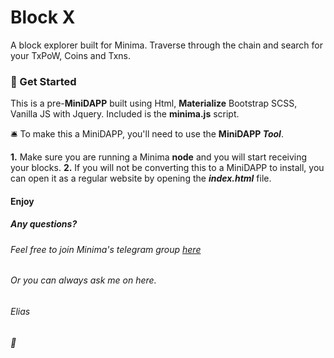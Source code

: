 # Block X
A block explorer built for Minima.  Traverse through the chain and search for your TxPoW, Coins and Txns.

### :rocket: Get Started
This is a pre-**MiniDAPP** built using Html, **Materialize** Bootstrap SCSS, Vanilla JS with Jquery.  Included is the **minima.js** script.  

:bellhop_bell: To make this a MiniDAPP, you'll need to use the **MiniDAPP *Tool***.

**1.** Make sure you are running a Minima **node** and you will start receiving your blocks.
**2.** If you will not be converting this to a MiniDAPP to install, you can open it as a regular website by opening the **_index.html_** file.


#### Enjoy
##### Any questions?
###### Feel free to join Minima's telegram group [here](https://t.me/Minima_Global)
###### Or you can always ask me on here.
###### Elias 
###### :love_letter:
